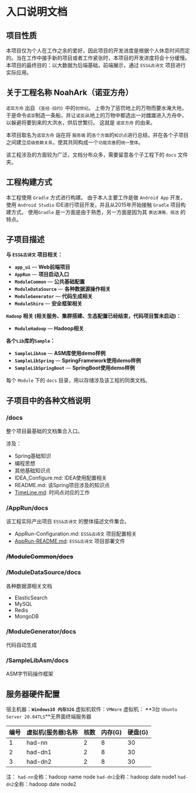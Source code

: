 # 入口说明文档

## 项目性质

本项目仅为个人在工作之余的爱好，因此项目的开发进度是根据个人休息时间而定的。当在工作中接手新的项目或者工作紧张时，本项目的开发进度将会十分缓慢。
本项目的最终目的：以大数据为后端基础，前端展示，通过 `ESS&古诗文` 项目进行实际应用。

## 关于工程名称 NoahArk（诺亚方舟）

`诺亚方舟` 出自 `《圣经-旧约》`中的`创世纪`。 上帝为了惩罚地上的万物而要水淹大地，于是命令`诺亚`制造一条船，并让`诺亚`从地上的万物中都选出一对雌雄进入方舟中，以躲避将要到来的大洪水，供后世繁衍。 这就是 `诺亚方舟` 的由来。

本项目取名为`诺亚方舟` 诣在将 `服务端` 的`各个方面`的`知识点`进行总结，并在各个子项目之间建立`层级依赖关系`，使其共同构成一个`功能完善`的`统一整体`。

该工程涉及的方面较为广泛，文档分布众多，需要留意各个子工程下的 `docs` 文件夹。

## 工程构建方式

本工程使用 `Gradle` 方式进行构建。 由于本人主要工作是做 `Android App` 开发，使用 `Android Studio` IDE进行项目开发，并且从2015年开始接触 `Gradle` 项目构建方式。
使用`Gradle` 是一方面是由于熟悉，另一方面是因为其 `表达清晰、简洁` 的特点。


## 子项目描述

**与 `ESS&古诗文` 项目相关：**

- **`app_ui`** — **Web前端项目**
- **`AppRun`** — **项目启动入口**
- **`ModuleCommon`** — **公共基础配置**
- **`ModuleDataSource`** — **各种数据源操作相关**
- **`ModuleGenerator`** — **代码生成相关**
- **`ModuleShiro`** — **安全框架相关**
  
**`Hadoop` 相关 (相关服务、集群搭建、生态配置已经结束，代码项目暂未启动)：**

- **`ModuleHadoop`** — **Hadoop相关**
  
**各个`Lib`库的`Sample`：**

- **`SampleLibAsm`** — **ASM库使用demo样例**
- **`SampleLibSpring`** — **SpringFramework使用demo样例**
- **`SampleLibSpringBoot`** — **SpringBoot使用demo样例**

每个 `Module` 下的 `docs` 目录，用以存储涉及该工程的同类文档。

## 子项目中的各种文档说明

### /docs

 整个项目最基础的文档集合入口。

 涉及：
  
  - Spring基础知识
  - 编程思想
  - 其他基础知识点
  - IDEA_Configure.md: IDEA使用配置相关
  - README.md: 该Spring项目涉及的知识点
  - [TimeLine.md](/docs/TimeLine.md): 时间点对应的工作

### /AppRun/docs

  该工程实际产出项目 `ESS&古诗文` 的整体描述文件集合。

  - AppRun-Configuration.md: `ESS&古诗文` 项目配置相关
  - [AppRun-README.md](/AppRun/docs/AppRun-README.md): `ESS&古诗文` 项目部署文件

### ~~/ModuleCommon/docs~~

### /ModuleDataSource/docs

各种数据源相关文档

- ElasticSearch
- MySQL
- Redis
- MongoDB

### /ModuleGenerator/docs

代码自动生成

### /SampleLibAsm/docs

ASM字节码操作框架

## 服务器硬件配置

宿主机器：**`Windows10 内存32G`**
虚拟机软件：`VMWare`
虚拟机： **3台 `Ubuntu Server 20.04TLS`**无界面终端服务器


| 编号 | 虚拟机(服务器)名称 | 核数 | 内存(G) | 硬盘(G) |
| --- | --- | --- | --- | --- |
| 1 | had-nn | 2 | 8 | 30 |
| 2 | had-dn1 | 2 | 8 | 30 |
| 3 | had-dn2 | 2 | 8 | 30 |

注：
`had-nn`全称：hadoop name node
`had-dn1`全称：hadoop date node1
`had-dn2`全称：hadoop date node2







